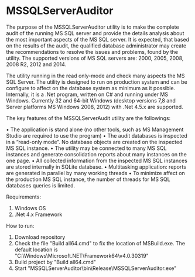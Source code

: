 # MSSQLServerAuditor

The purpose of the MSSQLServerAuditor utility is to make the complete audit of the running MS SQL server and provide the details analysis about the most important aspects of the MS SQL server. It is expected, that based on the results of the audit, the qualified database administrator may create the recommendations to resolve the issues and problems, found by the utility. The supported versions of MS SQL servers are: 2000, 2005, 2008, 2008 R2, 2012 and 2014. 

The utility running in the read only-mode and check many aspects the MS SQL Server. The utility is designed to run on production system and can be configure to affect on the database system as minimum as it possible. Internally, it is a .Net program, written on C# and running under MS Windows. Currently 32 and 64-bit Windows (desktop versions 7,8 and Server platforms MS Windows 2008, 2012) with .Net 4.5.x are supported.

The key features of the MSSQLServerAudit utility are the followings:

•	The application is stand alone (no other tools, such as MS Management Studio are required to use the program)
•	The audit databases is inspected in a “read-only mode”. No database objects are created on the inspected MS SQL instance.
•	The utility may be connected to many MS SQL instances and generate consolidation reports about many instances on the one page.
•	All collected information from the inspected MS SQL instances are stored internally in SQLite database.
•	Multitasking application: reports are generated in parallel by many working threads
•	To minimize affect on the production MS SQL instance, the number of threads for MS SQL databases queries is limited.

Requirements:

1. Windows OS
2. .Net 4.x Framework

How to run:

1. Download repository
2. Check the file "Build all64.cmd" to fix the location of MSBuild.exe. The default location is "C:\Windows\Microsoft.NET\Framework64\v4.0.30319\"
3. Build project by "Build all64.cmd"
4. Start "MSSQLServerAuditor\bin\Release\MSSQLServerAuditor.exe"

